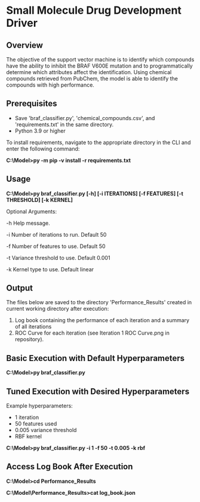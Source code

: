 # Small Molecule Drug Development Driver

## Overview
The objective of the support vector machine is to identify which compounds have the ability to inhibit the BRAF V600E mutation and to programmatically determine which attributes affect the identification. Using chemical compounds retrieved from PubChem, the model is able to identify the compounds with high performance.

## Prerequisites
- Save 'braf_classifier.py', 'chemical_compounds.csv', and 'requirements.txt' in the same directory.
- Python 3.9 or higher

To install requirements, navigate to the appropriate directory in the CLI and enter the following command:

**C:\Model>py -m pip -v install -r requirements.txt**

## Usage
**C:\Model>py braf_classifier.py [-h] [-i ITERATIONS] [-f FEATURES] [-t THRESHOLD] [-k KERNEL]**

Optional Arguments:

-h Help message.

-i Number of iterations to run. Default 50

-f Number of features to use. Default 50

-t Variance threshold to use. Default 0.001

-k Kernel type to use. Default linear


## Output
The files below are saved to the directory 'Performance_Results' created in current working directory after execution:
1) Log book containing the performance of each iteration and a summary of all iterations
2) ROC Curve for each iteration (see Iteration 1 ROC Curve.png in repository).

## Basic Execution with Default Hyperparameters

**C:\Model>py braf_classifier.py**

## Tuned Execution with Desired Hyperparameters
Example hyperparameters:
- 1 iteration
- 50 features used
- 0.005 variance threshold
- RBF kernel

**C:\Model>py braf_classifier.py -i 1 -f 50 -t 0.005 -k rbf**


## Access Log Book After Execution
**C:\Model>cd Performance_Results**

**C:\Model\Performance_Results>cat log_book.json**
